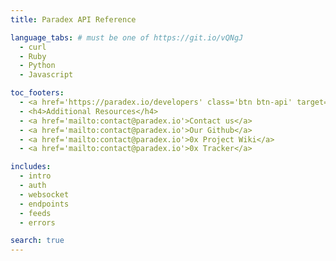 ```yaml
---
title: Paradex API Reference

language_tabs: # must be one of https://git.io/vQNgJ
  - curl
  - Ruby
  - Python
  - Javascript

toc_footers:
  - <a href='https://paradex.io/developers' class='btn btn-api' target='_blank'>Get an API key</a>
  - <h4>Additional Resources</h4>
  - <a href='mailto:contact@paradex.io'>Contact us</a>
  - <a href='mailto:contact@paradex.io'>Our Github</a>
  - <a href='mailto:contact@paradex.io'>0x Project Wiki</a>
  - <a href='mailto:contact@paradex.io'>0x Tracker</a>

includes:
  - intro
  - auth
  - websocket
  - endpoints
  - feeds
  - errors

search: true
---
```



 

